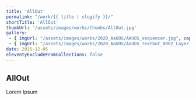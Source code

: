 ```yaml
---
title: 'AllOut'
permalink: "/work/{{ title | slugify }}/"
shortTitle: 'AllOut'
thumbUrl: '/assets/images/works/thumbs/AllOut.jpg'
gallery:
 - { imgUrl: "/assets/images/works/2020_AaUOS/AAUOS_sequencer.jpg", caption: "" }
 - { imgUrl: "/assets/images/works/2020_AaUOS/AaUOS_Textbot_0002_Layer-20.jpg", caption: "" }
date: 2015-12-05
eleventyExcludeFromCollections: false
---
```



<div class="Grid Grid--gutters Grid--full large-Grid--fit">
  <div class="Grid-cell">
    <div class='headerGroup'>
      <h2>AllOut</h2>
      <p>Lorem Ipsum</p>
    </div>
  </div>
</div>